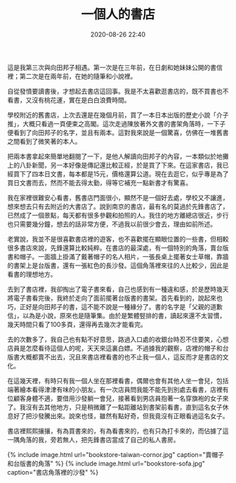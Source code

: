 ﻿---
layout: post
title: 一個人的書店
date: 2020-08-26 22:40
categories: essay
tags: 读书 生活
card: https://cdn.jsdelivr.net/gh/jubyshu/rosemary/image/bookstore-taiwan-cornor.jpg
---

這是我第三次與向田邦子相遇。第一次是在三年前，在日劇和她妹妹公開的書信裡；第二次是在兩年前，在她的隨筆和小說裡。

自從發憤要讀書後，才想起去書店這回事。我是不太喜歡逛書店的，既不買書也不看書，又沒有桃花運，實在是白白浪費時間。

學校附近的舊書店，上次去還是在幾個月前，買了一本日本出版的歷史小說「介子推」，大概只看過一頁便束之高閣。這次走過陳放著外文書的書架角落時，一下子便看到了向田邦子的名字，並且有兩本。這對我來說是一個驚喜，仿佛在一堆舊書之間看到了微笑著的本人。

把兩本書拿起來簡單地翻閱了一下，是他人解讀向田邦子的內容，一本類似於地攤上的八卦新聞，另一本好像是傳記還比較正經，於是買了下來。在這家書店，我已經買下了四本日文書，每本都是15元，價格還算公道。現在去逛它，似乎專是為了買日文書而去，然而不能去得太勤，得等它補充一點新書才有驚喜。

我在家裡很難安心看書，舊書店門面很小，顯然不是一個好去處，學校又不讓進，想來想去只有去附近的大書店了。說到南京的書店，最有名的莫過於先鋒書店了，已然成了一個景點，每天都有很多參觀和拍照的人。我住的地方離總店很近，步行也只需要幾分鐘，想去的話非常方便，不過我以前很少會去，理由如前所述。

老實說，我並不是很喜歡書店裡的遊客，也不喜歡擺在顯眼位置的一些書，但相較很多書店來說，先鋒還算比較純粹。在書店的最深處，有一個特別的角落，賣台版書和帽子。一面牆上掛滿了戴著帽子的名人相片，一張長桌上擺著女士草帽，靠牆的書架上是台版書，還有一張紅色的長沙發。這個角落裡來往的人比較少，因此是看書的理想地方。

去到了書店裡，我卻掏出了電子書來看，自己也感到有一種違和感，於是歷時幾天將電子書看完後，我終於走向了面前擺著台版書的書架。首先看到的，說起來也巧，正好是向田邦子的書，這不能不說是一種緣分了。書的名字是「父親的道歉信」，以為是小說，原來也是隨筆集。由於是繁體竪排的書，讀起來還不太習慣，幾天時間只看了100多頁，還得再去幾次才能看完。

去的次數多了，我自己也有點不好意思，路過入口處的收銀台時忍不住要笑，心想店員是怎麼看待這個人的呢，天天來這裏白嫖。不過據我的觀察，店裡的帽子和台版書大概都賣不出去，況且來書店裡看書的也不止我一個人，這反而才是書店的文化。

在這幾天裡，有時只有我一個人坐在那裡看書，偶爾也會有其他人坐一會兒，包括端著繪本看得津津有味的小朋友。有一次店員問我能不能先到別處去看書，店裡有位顧客身體不適，要借用沙發躺一會兒，接著看到男店員抱著一名穿旗袍的女子來了。我沒有去其他地方，只是稍微離了一點距離站到書架前看書，直到這名女子休息好了把沙發騰出來。說來也怪，雖然有點好奇，但我竟沒有正眼看過這名女子。

書店裡熙熙攘攘，有為買書來的，有為看書來的，也有只為打卡來的，而佔據了這一隅角落的我，旁若無人，把先鋒書店當成了自己的私人書房。

{% include image.html url="bookstore-taiwan-cornor.jpg" caption="賣帽子和台版書的角落" %}
{% include image.html url="bookstore-sofa.jpg" caption="書店角落裡的沙發" %}
